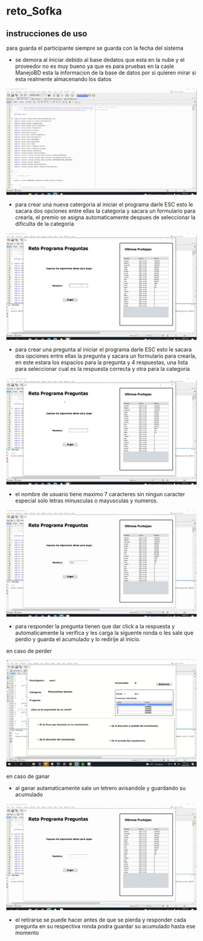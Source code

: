 # reto_Sofka

## instrucciones de uso 

para guarda el participante siempre se guarda con la fecha del sistema

- se demora al iniciar debido al base dedatos que esta en la nube y el proveedor no es muy bueno
  ya que es para pruebas en la casle ManejoBD esta la informacion de la base de datos por si quieren 
  mirar si esta realmente almacenando los datos 
  
 ![Output sample](gif/inicio.gif)

- para crear una nueva catergoria  al iniciar el programa darle ESC esto le sacara dos opciones
  entre ellas la categoria y sacara un formulario para crearla, el premio se asigna 
  automaticamente  despues de seleccionar la dificulta de la categoria
  
 ![Output sample](gif/categoria.gif)
  
- para crear una pregunta al iniciar el programa darle ESC esto le sacara dos opciones
  entre ellas la pregunta y sacara un formulario para crearla, en este estara 
  los espacios para la pregunta y 4 respuestas, una lista para seleccionar cual es la respuesta correcta
  y otra para la categoria
 
 ![Output sample](gif/pregunta.gif)
  
- el nombre de usuario tiene maximo 7 caracteres sin ningun caracter especial solo letras minusculas o mayusculas y numeros.

 ![Output sample](gif/tamaño.gif)

- para responder la pregunta tienen que dar click a la respuesta y automaticamente la verifica y les carga la siguente ronda
  o les sale que perdio y guarda el acumulado y lo redirije al inicio.
  
 en caso de perder 
 
![Output sample](gif/perder.gif)
  
  
 en caso de ganar
   
- al ganar autamaticamente sale un letrero avisandole y guardando su acumulado 

  
![Output sample](gif/ganar.gif)
    
    
- el retirarse se puede hacer antes de que se pierda  y responder cada pregunta en su respectiva ronda 
  podra guardar su acumulado hasta ese momento


  
  
